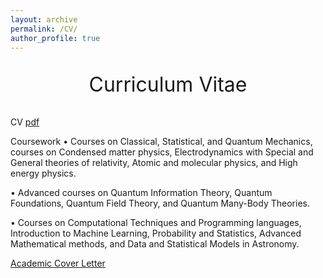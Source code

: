 ```yaml
---
layout: archive
permalink: /CV/
author_profile: true
---
```


<p style="text-align:center;font-size: 32px;">Curriculum Vitae</p>

CV [pdf](/files/CV.pdf) 


Coursework
• Courses on Classical, Statistical, and Quantum
Mechanics, courses on Condensed matter
physics, Electrodynamics with Special and
General theories of relativity, Atomic and
molecular physics, and High energy physics.

• Advanced courses on Quantum Information
Theory, Quantum Foundations, Quantum Field
Theory, and Quantum Many-Body Theories.

• Courses on Computational Techniques and
Programming languages, Introduction to Machine
Learning, Probability and Statistics, Advanced
Mathematical methods, and Data and Statistical
Models in Astronomy.


[Academic Cover Letter](/files/Cover.md) 
